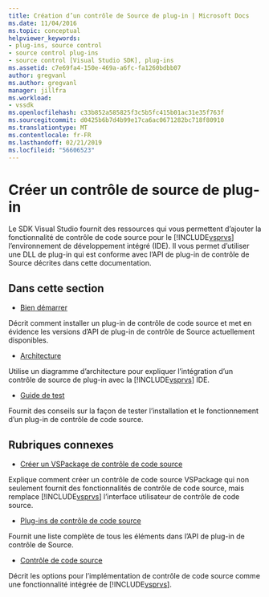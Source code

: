 ```yaml
---
title: Création d’un contrôle de Source de plug-in | Microsoft Docs
ms.date: 11/04/2016
ms.topic: conceptual
helpviewer_keywords:
- plug-ins, source control
- source control plug-ins
- source control [Visual Studio SDK], plug-ins
ms.assetid: c7e69fa4-150e-469a-a6fc-fa1260bdbb07
author: gregvanl
ms.author: gregvanl
manager: jillfra
ms.workload:
- vssdk
ms.openlocfilehash: c33b852a585825f3c5b5fc415b01ac31e35f763f
ms.sourcegitcommit: d0425b6b7d4b99e17ca6ac0671282bc718f80910
ms.translationtype: MT
ms.contentlocale: fr-FR
ms.lasthandoff: 02/21/2019
ms.locfileid: "56606523"
---
```

# <a name="create-a-source-control-plug-in"></a>Créer un contrôle de source de plug-in
Le SDK Visual Studio fournit des ressources qui vous permettent d’ajouter la fonctionnalité de contrôle de code source pour le [!INCLUDE[vsprvs](../../code-quality/includes/vsprvs_md.md)] l’environnement de développement intégré (IDE). Il vous permet d’utiliser une DLL de plug-in qui est conforme avec l’API de plug-in de contrôle de Source décrites dans cette documentation.

## <a name="in-this-section"></a>Dans cette section
- [Bien démarrer](../../extensibility/internals/getting-started-with-source-control-plug-ins.md)

 Décrit comment installer un plug-in de contrôle de code source et met en évidence les versions d’API de plug-in de contrôle de Source actuellement disponibles.

- [Architecture](../../extensibility/internals/source-control-plug-in-architecture.md)

 Utilise un diagramme d’architecture pour expliquer l’intégration d’un contrôle de source de plug-in avec la [!INCLUDE[vsprvs](../../code-quality/includes/vsprvs_md.md)] IDE.

- [Guide de test](../../extensibility/internals/test-guide-for-source-control-plug-ins.md)

 Fournit des conseils sur la façon de tester l’installation et le fonctionnement d’un plug-in de contrôle de code source.

## <a name="related-sections"></a>Rubriques connexes
- [Créer un VSPackage de contrôle de code source](../../extensibility/internals/creating-a-source-control-vspackage.md)

 Explique comment créer un contrôle de code source VSPackage qui non seulement fournit des fonctionnalités de contrôle de code source, mais remplace [!INCLUDE[vsprvs](../../code-quality/includes/vsprvs_md.md)] l’interface utilisateur de contrôle de code source.

- [Plug-ins de contrôle de code source](../../extensibility/source-control-plug-ins.md)

 Fournit une liste complète de tous les éléments dans l’API de plug-in de contrôle de Source.

- [Contrôle de code source](../../extensibility/internals/source-control.md)

 Décrit les options pour l’implémentation de contrôle de code source comme une fonctionnalité intégrée de [!INCLUDE[vsprvs](../../code-quality/includes/vsprvs_md.md)].
